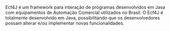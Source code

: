 Ecf4J é um framework para interação de programas desenvolvidos em Java com equipamentos de Automação Comercial utilizados no Brasil. O Ecf4J é totalmente desenvolvido em Java, possibilitando que os desenvolvedores possam alterar e/ou implementar novas funcionalidades.